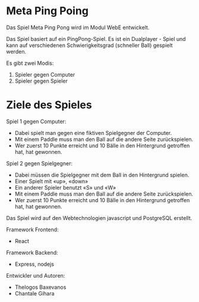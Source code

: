 # Meta Ping Poing

Das Spiel Meta Ping Pong wird im Modul WebE entwickelt. 

Das Spiel basiert auf ein PingPong-Spiel. Es ist ein Dualplayer - Spiel und kann auf verschiedenen Schwierigkeitsgrad (schneller Ball) gespielt werden. 

Es gibt zwei Modis: 
1) Spieler gegen Computer
2) Spieler gegen Spieler

# Ziele des Spieles

Spiel 1 gegen Computer:

* Dabei spielt man gegen eine fiktiven Spielgegner der Computer. 
* Mit einem Paddle muss man den Ball auf die andere Seite zurückspielen. 
* Wer zuerst 10 Punkte erreicht und 10 Bälle in den Hintergrund getroffen hat, hat gewonnen.

Spiel 2 gegen Spielgegner:

* Dabei müssen die Spielgegner mit dem Ball in den Hintergrund spielen. 
* Einer Spielt mit «up», «down»
* Ein anderer Spieler benutzt «S» und «W»
* Mit einem Paddle muss man den Ball auf die andere Seite zurückspielen. 
* Wer zuerst 10 Punkte erreicht und 10 Bälle in den Hintergrund getroffen hat, hat gewonnen.


Das Spiel wird auf den Webtechnologien javascript und PostgreSQL erstellt.

Framework Frontend:
- React

Framework Backend:
- Express, nodejs


Entwickler und Autoren:
- Thelogos Baxevanos
- Chantale Gihara

